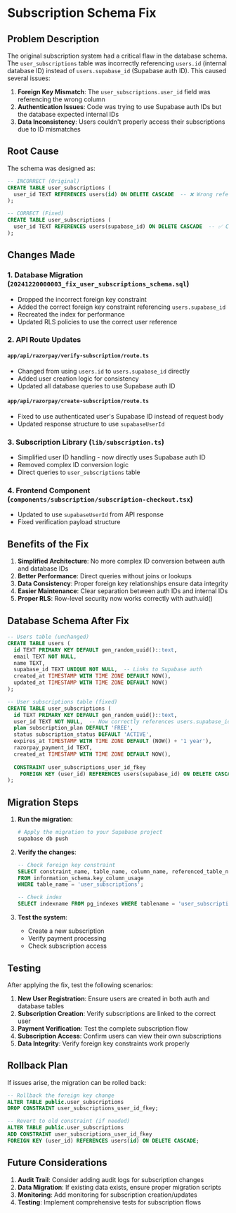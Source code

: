 # Subscription Schema Fix

## Problem Description

The original subscription system had a critical flaw in the database schema. The `user_subscriptions` table was incorrectly referencing `users.id` (internal database ID) instead of `users.supabase_id` (Supabase auth ID). This caused several issues:

1. **Foreign Key Mismatch**: The `user_subscriptions.user_id` field was referencing the wrong column
2. **Authentication Issues**: Code was trying to use Supabase auth IDs but the database expected internal IDs
3. **Data Inconsistency**: Users couldn't properly access their subscriptions due to ID mismatches

## Root Cause

The schema was designed as:
```sql
-- INCORRECT (Original)
CREATE TABLE user_subscriptions (
  user_id TEXT REFERENCES users(id) ON DELETE CASCADE  -- ❌ Wrong reference
);

-- CORRECT (Fixed)
CREATE TABLE user_subscriptions (
  user_id TEXT REFERENCES users(supabase_id) ON DELETE CASCADE  -- ✅ Correct reference
);
```

## Changes Made

### 1. Database Migration (`20241220000003_fix_user_subscriptions_schema.sql`)

- Dropped the incorrect foreign key constraint
- Added the correct foreign key constraint referencing `users.supabase_id`
- Recreated the index for performance
- Updated RLS policies to use the correct user reference

### 2. API Route Updates

#### `app/api/razorpay/verify-subscription/route.ts`
- Changed from using `users.id` to `users.supabase_id` directly
- Added user creation logic for consistency
- Updated all database queries to use Supabase auth ID

#### `app/api/razorpay/create-subscription/route.ts`
- Fixed to use authenticated user's Supabase ID instead of request body
- Updated response structure to use `supabaseUserId`

### 3. Subscription Library (`lib/subscription.ts`)
- Simplified user ID handling - now directly uses Supabase auth ID
- Removed complex ID conversion logic
- Direct queries to `user_subscriptions` table

### 4. Frontend Component (`components/subscription/subscription-checkout.tsx`)
- Updated to use `supabaseUserId` from API response
- Fixed verification payload structure

## Benefits of the Fix

1. **Simplified Architecture**: No more complex ID conversion between auth and database IDs
2. **Better Performance**: Direct queries without joins or lookups
3. **Data Consistency**: Proper foreign key relationships ensure data integrity
4. **Easier Maintenance**: Clear separation between auth IDs and internal IDs
5. **Proper RLS**: Row-level security now works correctly with auth.uid()

## Database Schema After Fix

```sql
-- Users table (unchanged)
CREATE TABLE users (
  id TEXT PRIMARY KEY DEFAULT gen_random_uuid()::text,
  email TEXT NOT NULL,
  name TEXT,
  supabase_id TEXT UNIQUE NOT NULL,  -- Links to Supabase auth
  created_at TIMESTAMP WITH TIME ZONE DEFAULT NOW(),
  updated_at TIMESTAMP WITH TIME ZONE DEFAULT NOW()
);

-- User subscriptions table (fixed)
CREATE TABLE user_subscriptions (
  id TEXT PRIMARY KEY DEFAULT gen_random_uuid()::text,
  user_id TEXT NOT NULL,  -- Now correctly references users.supabase_id
  plan subscription_plan DEFAULT 'FREE',
  status subscription_status DEFAULT 'ACTIVE',
  expires_at TIMESTAMP WITH TIME ZONE DEFAULT (NOW() + '1 year'),
  razorpay_payment_id TEXT,
  created_at TIMESTAMP WITH TIME ZONE DEFAULT NOW(),
  
  CONSTRAINT user_subscriptions_user_id_fkey 
    FOREIGN KEY (user_id) REFERENCES users(supabase_id) ON DELETE CASCADE
);
```

## Migration Steps

1. **Run the migration**:
   ```bash
   # Apply the migration to your Supabase project
   supabase db push
   ```

2. **Verify the changes**:
   ```sql
   -- Check foreign key constraint
   SELECT constraint_name, table_name, column_name, referenced_table_name, referenced_column_name
   FROM information_schema.key_column_usage
   WHERE table_name = 'user_subscriptions';
   
   -- Check index
   SELECT indexname FROM pg_indexes WHERE tablename = 'user_subscriptions';
   ```

3. **Test the system**:
   - Create a new subscription
   - Verify payment processing
   - Check subscription access

## Testing

After applying the fix, test the following scenarios:

1. **New User Registration**: Ensure users are created in both auth and database tables
2. **Subscription Creation**: Verify subscriptions are linked to the correct user
3. **Payment Verification**: Test the complete subscription flow
4. **Subscription Access**: Confirm users can view their own subscriptions
5. **Data Integrity**: Verify foreign key constraints work properly

## Rollback Plan

If issues arise, the migration can be rolled back:

```sql
-- Rollback the foreign key change
ALTER TABLE public.user_subscriptions 
DROP CONSTRAINT user_subscriptions_user_id_fkey;

-- Revert to old constraint (if needed)
ALTER TABLE public.user_subscriptions 
ADD CONSTRAINT user_subscriptions_user_id_fkey 
FOREIGN KEY (user_id) REFERENCES users(id) ON DELETE CASCADE;
```

## Future Considerations

1. **Audit Trail**: Consider adding audit logs for subscription changes
2. **Data Migration**: If existing data exists, ensure proper migration scripts
3. **Monitoring**: Add monitoring for subscription creation/updates
4. **Testing**: Implement comprehensive tests for subscription flows



